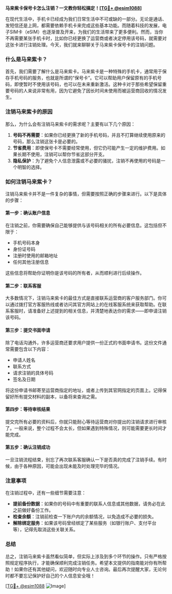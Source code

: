 **马来紫卡保号卡怎么注销？一文教你轻松搞定！[[TG💪+ @esim1088](https://t.me/s/esim1088)]**

在现代生活中，手机卡已经成为我们日常生活中不可或缺的一部分。无论是通话、发短信还是上网，都需要依赖手机卡来完成这些基本功能。而随着科技的发展，电子SIM卡（eSIM）也逐渐普及开来，为我们的生活带来了更多便利。然而，当你不再需要某张手机卡时，比如你已经更换了运营商或者决定停用该号码，就需要对这张卡进行注销处理。今天，我们就来聊聊关于马来紫卡保号卡的注销问题。

### 什么是马来紫卡？

首先，我们需要了解什么是马来紫卡。马来紫卡是一种特殊的手机卡，通常用于保存手机号码的服务，也就是所谓的“保号卡”。它可以帮助用户保留原有的手机号码，即使暂时不使用该号码，也可以在未来重新激活。这种卡对于那些希望保留重要号码的人来说非常有用，因为它避免了因长时间未使用而被运营商回收的情况发生。

### 注销马来紫卡的原因

那么，为什么会有注销马来紫卡的需求呢？主要有以下几个原因：

1. **号码不再需要**：如果你已经更换了新的手机号码，并且不打算继续使用原来的号码，那么注销这张卡是必要的。
2. **节省费用**：即使保号卡不需要经常使用，但它仍可能产生一定的维护费用。如果长期不使用，注销可以帮你节省这部分开支。
3. **隐私保护**：为了避免个人信息泄露或不必要的骚扰，注销不再使用的号码是一个明智的选择。

### 如何注销马来紫卡？

注销马来紫卡并不是一件复杂的事情，但需要按照正确的步骤来进行。以下是具体的步骤：

#### 第一步：确认账户信息
在注销之前，你需要确保自己能够提供与该号码相关的所有必要信息。这包括但不限于：
- 手机号码本身
- 身份证号码
- 注册时使用的邮箱地址
- 任何其他注册信息

这些信息将帮助你证明你是该号码的所有者，从而顺利进行后续操作。

#### 第二步：联系客服
大多数情况下，注销马来紫卡的最佳方式是直接联系运营商的客户服务部门。你可以通过拨打官方客服热线或者访问其官方网站上的在线客服系统来获取帮助。在联系客服时，请准备好上述提到的相关信息，并清楚地表达你的需求——即申请注销该号码。

#### 第三步：提交书面申请
除了电话沟通外，许多运营商还要求用户提供一份正式的书面申请书。这份文件通常需要包含以下内容：
- 申请人姓名
- 联系方式
- 请求注销的具体号码
- 签名及日期

将这份申请书邮寄至运营商指定的地址，或者上传到其官网指定的页面上。记得保留好所有提交材料的副本，以备将来查询之需。

#### 第四步：等待审核结果
提交完所有必要的资料后，你就只能耐心等待运营商对你提出的注销请求进行审核了。一般来说，整个过程不会太长，但如果遇到特殊情况，则可能需要更长时间才能完成。

#### 第五步：确认注销成功
一旦注销流程结束，别忘了再次联系客服确认一下是否真的完成了注销手续。有时候，由于各种原因，可能会出现未能及时处理完毕的情况。

### 注意事项

在注销过程中，还有一些细节需要注意：
- **提前备份数据**：如果你的号码中有重要的联系人信息或其他数据，请务必在此之前做好备份工作。
- **检查余额**：注销前检查一下账户内的余额情况，以免造成不必要的损失。
- **解除绑定服务**：如果该号码曾经绑定了某些服务（如银行账户、支付平台等），记得先取消这些关联关系。

### 总结

总之，注销马来紫卡虽然看似简单，但实际上涉及到多个环节的操作。只有严格按照规定程序执行，才能确保顺利完成注销任务。希望本文提供的指南能对你有所帮助！如果你还有其他疑问，欢迎随时向专业人士咨询。最后再次提醒大家，无论何时都不要忘记保护好自己的个人信息安全哦！

[[TG💪+ @esim1088](https://t.me/s/esim1088) ![Image](https://i.postimg.cc/4NQfJmqS/Snipaste-2025-05-13-00-14-12.png)]